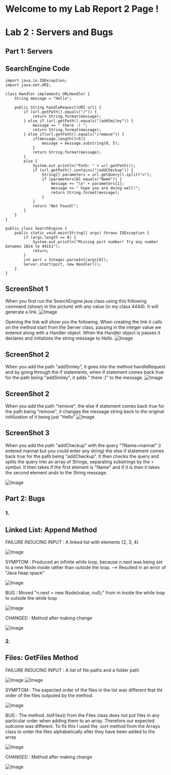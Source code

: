 # **Welcome to my Lab Report 2 Page !**

# Lab 2 : Servers and Bugs 

## Part 1: Servers

SearchEngine Code
--------------------------
>
    import java.io.IOException;
    import java.net.URI;

    class Handler implements URLHandler {
        String message = "Hello";

        public String handleRequest(URI url) {
            if (url.getPath().equals("/")) {
                return String.format(message);
            } else if (url.getPath().equals("/addSmiley")) {
                message += " there :) ";
                return String.format(message);
            } else if(url.getPath().equals("/remove")) {
                if(message.length()>5){
                    message = message.substring(0, 5); 
                }
                return String.format(message);
            }
            else {
                System.out.println("Path: " + url.getPath());
                if (url.getPath().contains("/addCheckup")) {
                    String[] parameters = url.getQuery().split("=");
                    if (parameters[0].equals("Name")) {
                        message += "\n" + parameters[1];
                        message += " hope you are doing well!";
                        return String.format(message);
                    }
                }
                return "Not Found!";
            }
        }
    }

    public class SearchEngine {
        public static void main(String[] args) throws IOException {
            if (args.length == 0) {
                System.out.println("Missing port number! Try any number between 1024 to 49151");
                return;
            }
            int port = Integer.parseInt(args[0]);
            Server.start(port, new Handler());
        }
    }

ScreenShot 1
--------------------------
When you first run the SearchEngine.java class using this following command (shown in the picture) wth any value (in my class 4444). It will generate a link. 
![Image](Server_CallingServer.png)

Opening the link will show you the following. When creating the link it calls on the method start from the Server class, passing in the integer value we entered along with a Handler object. When the Handler object is passes it declares and initializes the string message to Hello. 
![Image](Server_OpeningLink.png)

ScreenShot 2
--------------------------
When you add the path "addSmiley", it goes into the method handleRequest and by going through the if statements, when if statement comes back true for the path being "addSmiley", it adds " there :)" to the message. 
![Image](Server_AddUse.png)

ScreenShot 2
--------------------------
When you add the path "remove", the else if statement comes back true for the path being "remove", it changes the message string back to the original initilization of it being just "Hello"
![Image](UsingRemove.png)

ScreenShot 3
--------------------------
When you add the path "addCheckup" with the query "?Name=mannat" (i entered mannat but you could enter any string) the else if statement comes back true for the path being "addCheckup". It then checks the query and splits the query into an array of Strings, separating substrings by the = symbol. It then takes if the first element is "Name" and if it is then it takes the second element ands to the String message. 

![Image](Server_QueryUse.png)

## Part 2: Bugs 

### 1. 


Linked List: Append Method
--------------------------
FAILURE INDUCING INPUT : A linked list with elements {2, 3, 4}

![Image](LL_Append_FII.png)

SYMPTOM : Produced an infinite while loop, because n.next was being set to a new Node inside rather than outside the loop. --> Resulted in an error of "Java heap space"

![Image](LL_Append_Symptom.png)

BUG : Moved  "n.next = new Node(value, null);" from in inside the while loop to outside the while loop 

![Image](LL_Append_Bugs.png)

CHANGED : Method after making change

![Image](LL_Append_Changed.png)


### 2. 


Files: GetFiles Method
--------------------------

FAILURE INDUCING INPUT : A list of file paths and a folder path

![Image](Files_GetFiles_FII.png)
![Image](Files_GetFiles_FII2.png)


SYMPTOM : The expected order of the files in the list was different that tht order of the files outputed by the method. 

![Image](Files_GetFiles_Symptoms.png)

BUG : The method .listFiles() from the Files class does not put files in any particular order when adding them to an array. Therefore our expected outcome was different. To fix this I used the .sort method from the Arrays class to order the files alphabetically after they have been added to the array

![Image](Files_GetFiles_Bugs.png)

CHANGED : Method after making change

![Image](Files_GetFiles_Changes.png)

